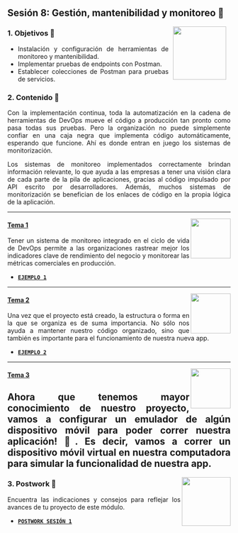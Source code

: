 ## Sesión 8: Gestión, mantenibilidad y monitoreo 🤖

<img src="../images/android-kotlin.png" align="right" height="120" hspace="10">
<div style="text-align: justify;">

### 1. Objetivos :dart: 

- Instalación y configuración de herramientas de monitoreo y mantenibilidad.
- Implementar pruebas de endpoints con Postman.
- Establecer colecciones de Postman para pruebas de servicios.

### 2. Contenido :blue_book:

Con la implementación continua, toda la automatización en la cadena de herramientas de DevOps mueve el código a producción tan pronto como pasa todas sus pruebas. Pero la organización no puede simplemente confiar en una caja negra que implementa código automáticamente, esperando que funcione. Ahí es donde entran en juego los sistemas de monitorización.

Los sistemas de monitoreo implementados correctamente brindan información relevante, lo que ayuda a las empresas a tener una visión clara de cada parte de la pila de aplicaciones, gracias al código impulsado por API escrito por desarrolladores. Además, muchos sistemas de monitorización se benefician de los enlaces de código en la propia lógica de la aplicación.

---

<img src="images/tools.png" align="right" height="90"> 

#### <ins>Tema 1</ins>

Tener un sistema de monitoreo integrado en el ciclo de vida de DevOps permite a las organizaciones rastrear mejor los indicadores clave de rendimiento del negocio y monitorear las métricas comerciales en producción.

- [**`EJEMPLO 1`**](./Ejemplo-01)

---

<img src="images/structure.png" align="right" height="90"> 

#### <ins>Tema 2</ins>

Una vez que el proyecto está creado, la estructura o forma en la que se organiza es de suma importancia. No sólo nos ayuda a mantener nuestro código organizado, sino que también es importante para el funcionamiento de nuestra nueva app.

- [**`EJEMPLO 2`**](./Ejemplo-02)
---

<img src="images/emulator.jpg" align="right" height="90"> 

#### <ins>Tema 3</ins>

Ahora que tenemos mayor conocimiento de nuestro proyecto, vamos a configurar un emulador de algún dispositivo móvil para poder correr nuestra aplicación! :iphone:. Es decir, vamos a correr un dispositivo móvil virtual en nuestra computadora para simular la funcionalidad de nuestra app.
---

<img src="images/chaomi.png" align="right" height="110"> 

### 3. Postwork :memo:

Encuentra las indicaciones y consejos para reflejar los avances de tu proyecto de este módulo.

- [**`POSTWORK SESIÓN 1`**](./Postwork/)

<br/>


</div>

